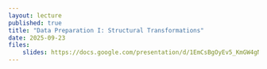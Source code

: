 ```yaml
---
layout: lecture
published: true
title: "Data Preparation I: Structural Transformations"
date: 2025-09-23
files:
    slides: https://docs.google.com/presentation/d/1EmCsBgOyEv5_KmGW4gNBd8FGxJObvqlT92z6RzvIAOI/edit?slide=id.g331d93bb37b_1_0#slide=id.g331d93bb37b_1_0
---
```

